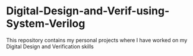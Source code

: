 # Digital-Design-and-Verif-using-System-Verilog
This repository contains my personal projects where I have worked on my Digital Design and Verification skills
